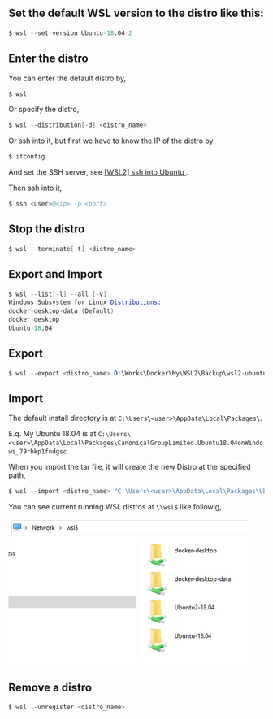 

## Set the default WSL version to the distro like this:

```s
$ wsl --set-version Ubuntu-18.04 2
```


## Enter the distro

You can enter the default distro by,

```s
$ wsl
```

Or specify the distro,

```s
$ wsl --distribution[-d] <distro_name> 
```


Or ssh into it, but first we have to know the IP of the distro by

```s
$ ifconfig
```

And set the SSH server, see [[WSL2] ssh into Ubuntu
](https://karatejb.blogspot.com/2020/06/wsl2-ssh-into-ubuntu.html).

Then ssh into it,

```s
$ ssh <user>@<ip> -p <port>
```



## Stop the distro

```s
$ wsl --terminate[-t] <distro_name>
```



## Export and Import

```s
$ wsl --list[-l] --all [-v]
Windows Subsystem for Linux Distributions:
docker-desktop-data (Default)
docker-desktop
Ubuntu-18.04
```


## Export

```s
$ wsl --export <distro_name> D:\Works\Docker\My\WSL2\Backup\wsl2-ubuntu-18.04.tar
```


## Import

The default install directory is at `C:\Users\<user>\AppData\Local\Packages\`.

E.q. My Ubuntu 18.04 is at `C:\Users\<user>\AppData\Local\Packages\CanonicalGroupLimited.Ubuntu18.04onWindows_79rhkp1fndgsc`.


When you import the tar file, it will create the new Distro at the specified path, 

```s
$ wsl --import <distro_name> "C:\Users\<user>\AppData\Local\Packages\Ubuntu" "D:\Backup\wsl2-ubuntu-18.04.tar"
```

You can see current running WSL distros at `\\wsl$` like followig,

![](assets/001.jpg)


## Remove a distro

```s
$ wsl --unregister <distro_name>
```

